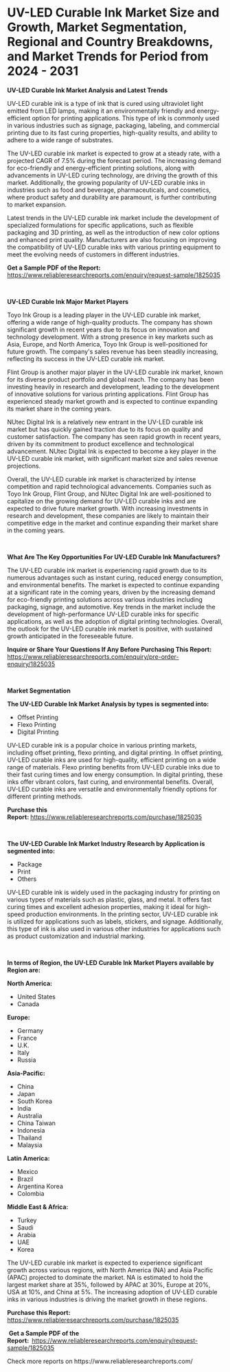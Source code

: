 <p><h1>UV-LED Curable Ink Market Size and Growth, Market Segmentation, Regional and Country Breakdowns, and Market Trends for Period from 2024 -  2031</h1></p><p><strong>UV-LED Curable Ink Market Analysis and Latest Trends</strong></p>
<p><p>UV-LED curable ink is a type of ink that is cured using ultraviolet light emitted from LED lamps, making it an environmentally friendly and energy-efficient option for printing applications. This type of ink is commonly used in various industries such as signage, packaging, labeling, and commercial printing due to its fast curing properties, high-quality results, and ability to adhere to a wide range of substrates.</p><p>The UV-LED curable ink market is expected to grow at a steady rate, with a projected CAGR of 7.5% during the forecast period. The increasing demand for eco-friendly and energy-efficient printing solutions, along with advancements in UV-LED curing technology, are driving the growth of this market. Additionally, the growing popularity of UV-LED curable inks in industries such as food and beverage, pharmaceuticals, and cosmetics, where product safety and durability are paramount, is further contributing to market expansion.</p><p>Latest trends in the UV-LED curable ink market include the development of specialized formulations for specific applications, such as flexible packaging and 3D printing, as well as the introduction of new color options and enhanced print quality. Manufacturers are also focusing on improving the compatibility of UV-LED curable inks with various printing equipment to meet the evolving needs of customers in different industries.</p></p>
<p><strong>Get a Sample PDF of the Report:&nbsp;</strong> <a href="https://www.reliableresearchreports.com/enquiry/request-sample/1825035">https://www.reliableresearchreports.com/enquiry/request-sample/1825035</a></p>
<p>&nbsp;</p>
<p><strong>UV-LED Curable Ink Major Market Players</strong></p>
<p><p>Toyo Ink Group is a leading player in the UV-LED curable ink market, offering a wide range of high-quality products. The company has shown significant growth in recent years due to its focus on innovation and technology development. With a strong presence in key markets such as Asia, Europe, and North America, Toyo Ink Group is well-positioned for future growth. The company's sales revenue has been steadily increasing, reflecting its success in the UV-LED curable ink market.</p><p>Flint Group is another major player in the UV-LED curable ink market, known for its diverse product portfolio and global reach. The company has been investing heavily in research and development, leading to the development of innovative solutions for various printing applications. Flint Group has experienced steady market growth and is expected to continue expanding its market share in the coming years.</p><p>NUtec Digital Ink is a relatively new entrant in the UV-LED curable ink market but has quickly gained traction due to its focus on quality and customer satisfaction. The company has seen rapid growth in recent years, driven by its commitment to product excellence and technological advancement. NUtec Digital Ink is expected to become a key player in the UV-LED curable ink market, with significant market size and sales revenue projections.</p><p>Overall, the UV-LED curable ink market is characterized by intense competition and rapid technological advancements. Companies such as Toyo Ink Group, Flint Group, and NUtec Digital Ink are well-positioned to capitalize on the growing demand for UV-LED curable inks and are expected to drive future market growth. With increasing investments in research and development, these companies are likely to maintain their competitive edge in the market and continue expanding their market share in the coming years.</p></p>
<p>&nbsp;</p>
<p><strong>What Are The Key Opportunities For UV-LED Curable Ink Manufacturers?</strong></p>
<p><p>The UV-LED curable ink market is experiencing rapid growth due to its numerous advantages such as instant curing, reduced energy consumption, and environmental benefits. The market is expected to continue expanding at a significant rate in the coming years, driven by the increasing demand for eco-friendly printing solutions across various industries including packaging, signage, and automotive. Key trends in the market include the development of high-performance UV-LED curable inks for specific applications, as well as the adoption of digital printing technologies. Overall, the outlook for the UV-LED curable ink market is positive, with sustained growth anticipated in the foreseeable future.</p></p>
<p><strong>Inquire or Share Your Questions If Any Before Purchasing This Report:</strong> <a href="https://www.reliableresearchreports.com/enquiry/pre-order-enquiry/1825035">https://www.reliableresearchreports.com/enquiry/pre-order-enquiry/1825035</a></p>
<p>&nbsp;</p>
<p><strong>Market Segmentation</strong></p>
<p><strong>The UV-LED Curable Ink Market Analysis by types is segmented into:</strong></p>
<p><ul><li>Offset Printing</li><li>Flexo Printing</li><li>Digital Printing</li></ul></p>
<p><p>UV-LED curable ink is a popular choice in various printing markets, including offset printing, flexo printing, and digital printing. In offset printing, UV-LED curable inks are used for high-quality, efficient printing on a wide range of materials. Flexo printing benefits from UV-LED curable inks due to their fast curing times and low energy consumption. In digital printing, these inks offer vibrant colors, fast curing, and environmental benefits. Overall, UV-LED curable inks are versatile and environmentally friendly options for different printing methods.</p></p>
<p><strong>Purchase this Report:&nbsp;</strong><a href="https://www.reliableresearchreports.com/purchase/1825035">https://www.reliableresearchreports.com/purchase/1825035</a></p>
<p>&nbsp;</p>
<p><strong>The UV-LED Curable Ink Market Industry Research by Application is segmented into:</strong></p>
<p><ul><li>Package</li><li>Print</li><li>Others</li></ul></p>
<p><p>UV-LED curable ink is widely used in the packaging industry for printing on various types of materials such as plastic, glass, and metal. It offers fast curing times and excellent adhesion properties, making it ideal for high-speed production environments. In the printing sector, UV-LED curable ink is utilized for applications such as labels, stickers, and signage. Additionally, this type of ink is also used in various other industries for applications such as product customization and industrial marking.</p></p>
<p>&nbsp;</p>
<p><strong>In terms of Region, the UV-LED Curable Ink Market Players available by Region are:</strong></p>
<p>
    <p> <strong> North America: </strong>
        <ul>
            <li>United States</li>
            <li>Canada</li>
        </ul>
        </p> 
    <p> <strong> Europe: </strong>
        <ul>
            <li>Germany</li>
            <li>France</li>
            <li>U.K.</li>
            <li>Italy</li>
            <li>Russia</li>
        </ul>
        </p> 
    <p> <strong> Asia-Pacific: </strong>
        <ul>
            <li>China</li>
            <li>Japan</li>
            <li>South Korea</li>
            <li>India</li>
            <li>Australia</li>
            <li>China Taiwan</li>
            <li>Indonesia</li>
            <li>Thailand</li>
            <li>Malaysia</li>
        </ul>
        </p> 
    <p> <strong> Latin America: </strong>
        <ul>
            <li>Mexico</li>
            <li>Brazil</li>
            <li>Argentina Korea</li>
            <li>Colombia</li>
        </ul>
        </p> 
    <p> <strong> Middle East & Africa: </strong>
        <ul>
            <li>Turkey</li>
            <li>Saudi</li>
            <li>Arabia</li>
            <li>UAE</li>
            <li>Korea</li>
        </ul>
    </p>
    </p>
<p><p>The UV-LED curable ink market is expected to experience significant growth across various regions, with North America (NA) and Asia Pacific (APAC) projected to dominate the market. NA is estimated to hold the largest market share at 35%, followed by APAC at 30%, Europe at 20%, USA at 10%, and China at 5%. The increasing adoption of UV-LED curable inks in various industries is driving the market growth in these regions.</p></p>
<p><strong>Purchase this Report: </strong><a href="https://www.reliableresearchreports.com/purchase/1825035">https://www.reliableresearchreports.com/purchase/1825035</a></p>
<p>&nbsp;<strong>Get a Sample PDF of the Report:&nbsp;&nbsp;</strong><a href="https://www.reliableresearchreports.com/enquiry/request-sample/1825035">https://www.reliableresearchreports.com/enquiry/request-sample/1825035</a></p>
<p><strong></strong></p>
<p>Check more reports on https://www.reliableresearchreports.com/</p>
